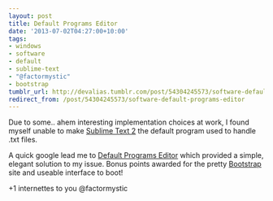 ```yaml
---
layout: post
title: Default Programs Editor
date: '2013-07-02T04:27:00+10:00'
tags:
- windows
- software
- default
- sublime-text
- "@factormystic"
- bootstrap
tumblr_url: http://devalias.tumblr.com/post/54304245573/software-default-programs-editor
redirect_from: /post/54304245573/software-default-programs-editor
---
```

Due to some.. ahem interesting implementation choices at work, I found myself unable to make [Sublime Text 2](https://www.sublimetext.com/2) the default program used to handle .txt files.

A quick google lead me to [Default Programs Editor](http://defaultprogramseditor.com/) which provided a simple, elegant solution to my issue. Bonus points awarded for the pretty [Bootstrap](https://getbootstrap.com/2.3.2/) site and useable interface to boot!

+1 internettes to you @factormystic

